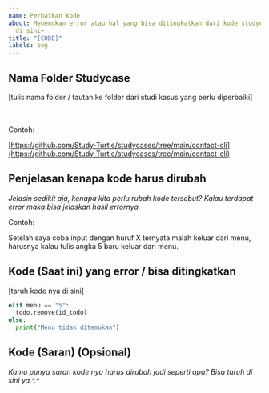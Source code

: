 ```yaml
---
name: Perbaikan kode
about: Menemukan error atau hal yang bisa ditingkatkan dari kode studycase? Kuy, ceritain
  di sini~
title: "[CODE]"
labels: bug
---
```


## Nama Folder Studycase
[tulis nama folder / tautan ke folder dari studi kasus yang perlu diperbaiki]

<br>
<br>
Contoh:

[https://github.com/Study-Turtle/studycases/tree/main/contact-cli](https://github.com/Study-Turtle/studycases/tree/main/contact-cli)


## Penjelasan kenapa kode harus dirubah
*Jelasin sedikit aja, kenapa kita perlu rubah kode tersebut? Kalau terdapat error maka bisa jelaskan hasil errornya.*

Contoh:

Setelah saya coba input dengan huruf X ternyata malah keluar dari menu, harusnya kalau tulis angka 5 baru keluar dari menu.

## Kode (Saat ini) yang error / bisa ditingkatkan
[taruh kode nya di sini]

```python
elif menu == "5":
  todo.remove(id_todo)
else:
  print("Menu tidak ditemukan")
```

## Kode (Saran) (Opsional)
*Kamu punya saran kode nya harus dirubah jadi seperti apa? Bisa taruh di sini ya ^.^*
